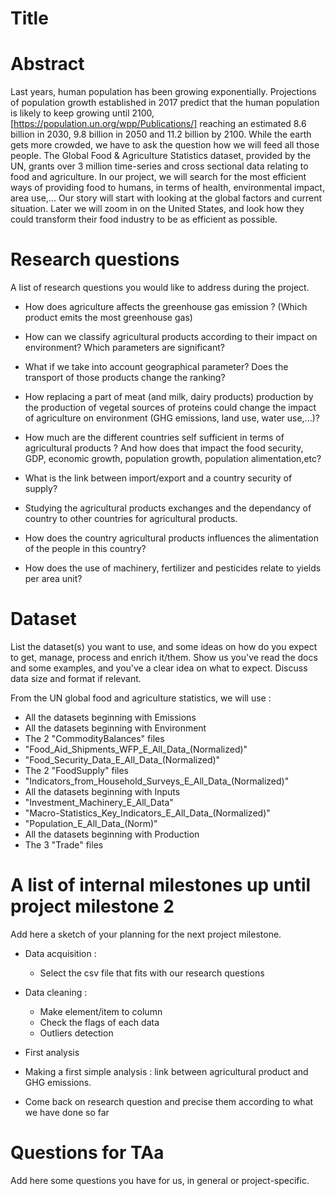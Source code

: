# Title

# Abstract

Last years, human population has been growing exponentially. Projections of population growth established in 2017 predict that the human population is likely to keep growing until 2100, [https://population.un.org/wpp/Publications/] reaching an estimated 8.6 billion in 2030, 9.8 billion in 2050 and 11.2 billion by 2100. While the earth gets more crowded, we have to ask the question how we will feed all those people. The Global Food & Agriculture Statistics dataset, provided by the UN, grants over 3 million time-series and cross sectional data relating to food and agriculture. In our project, we will search for the most efficient ways of providing food to humans, in terms of health, environmental impact, area use,... Our story will start with looking at the global factors and current situation. Later we will zoom in on the United States, and look how they could transform their food industry to be as efficient as possible.

# Research questions
A list of research questions you would like to address during the project.

* How does agriculture affects the greenhouse gas emission ? (Which product emits the most greenhouse gas)
* How can we classify agricultural products according to their impact on environment? Which parameters are significant?
* What if we take into account geographical parameter? Does the transport of those products change the ranking?
* How replacing a part of meat (and milk, dairy products) production by the production of vegetal sources of proteins could change the impact of agriculture on environment (GHG emissions, land use, water use,...)?

* How much are the different countries self sufficient in terms of agricultural products ? And how does that impact the food security, GDP, economic growth, population growth, population alimentation,etc?
* What is the link between import/export and a country security of supply?
* Studying the agricultural products exchanges and the dependancy of country to other countries for agricultural products.

* How does the country agricultural products influences the alimentation of the people in this country?

* How does the use of machinery, fertilizer and pesticides relate to yields per area unit?

# Dataset
List the dataset(s) you want to use, and some ideas on how do you expect to get, manage, process and enrich it/them. Show us you've read the docs and some examples, and you've a clear idea on what to expect. Discuss data size and format if relevant.

From the UN global food and agriculture statistics, we will use :
 * All the datasets beginning with Emissions
 * All the datasets beginning with Environment
 * The 2 "CommodityBalances" files
 * "Food_Aid_Shipments_WFP_E_All_Data_(Normalized)"
 * "Food_Security_Data_E_All_Data_(Normalized)"
 * The 2 "FoodSupply" files
 * "Indicators_from_Household_Surveys_E_All_Data_(Normalized)"
 * All the datasets beginning with Inputs
 * "Investment_Machinery_E_All_Data"
 * "Macro-Statistics_Key_Indicators_E_All_Data_(Normalized)"
 * "Population_E_All_Data_(Norm)"
 * All the datasets beginning with Production
 * The 3 "Trade" files
 

# A list of internal milestones up until project milestone 2
Add here a sketch of your planning for the next project milestone.

* Data acquisition :
  * Select the csv file that fits with our research questions
  
* Data cleaning :
  * Make element/item to column
  * Check the flags of each data
  * Outliers detection
  
* First analysis
 * Making a first simple analysis : link between agricultural product and GHG emissions.
 * Come back on research question and precise them according to what we have done so far

# Questions for TAa
Add here some questions you have for us, in general or project-specific.
